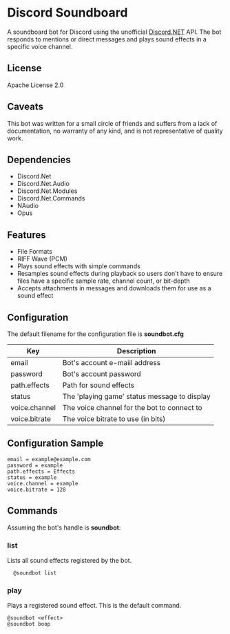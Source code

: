 # Discord Soundboard

A soundboard bot for Discord using the unofficial [Discord.NET](https://github.com/RogueException/Discord.Net) API. The bot responds to mentions or direct messages and plays sound effects in a specific voice channel.

## License

Apache License 2.0

## Caveats

 This bot was written for a small circle of friends and suffers from a lack of documentation, no warranty of any kind, and is not representative of quality work.

## Dependencies
 - Discord.Net
 - Discord.Net.Audio
 - Discord.Net.Modules
 - Discord.Net.Commands
 - NAudio
 - Opus

## Features

- File Formats
 - RIFF Wave (PCM)
- Plays sound effects with simple commands
- Resamples sound effects during playback so users don't have to ensure files have a specific sample rate, channel count, or bit-depth
- Accepts attachments in messages and downloads them for use as a sound effect

## Configuration

 The default filename for the configuration file is **soundbot.cfg**

 | Key             | Description                                                        |
 | --------------- | ------------------------------------------------------------------ |
 | email           | Bot's account e-maiil address                                      |
 | password        | Bot's account password                                             |
 | path.effects    | Path for sound effects                                             |
 | status          | The 'playing game' status message to display                       |
 | voice.channel   | The voice channel for the bot to connect to                        |
 | voice.bitrate   | The voice bitrate to use (in bits)                                 |

## Configuration Sample

    email = example@example.com
    password = example
    path.effects = Effects
    status = example
    voice.channel = example
    voice.bitrate = 128

## Commands

  Assuming the bot's handle is **soundbot**:

### list

  Lists all sound effects registered by the bot.

      @soundbot list

### play

  Plays a registered sound effect. This is the default command.

    @soundbot <effect>
    @soundbot boop
